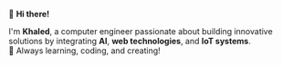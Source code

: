 👋 **Hi there!** 

I'm **Khaled**, a computer engineer passionate about building innovative solutions by integrating **AI**, **web technologies**, and **IoT systems**.  
🚀 Always learning, coding, and creating!  
